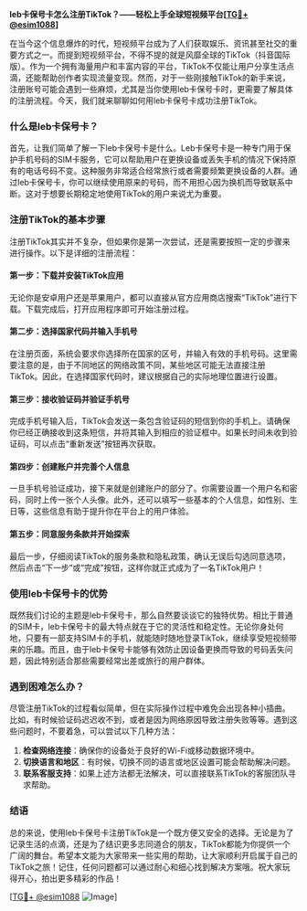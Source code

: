 **leb卡保号卡怎么注册TikTok？——轻松上手全球短视频平台[[TG💪+ @esim1088](https://t.me/s/esim1088)]**

在当今这个信息爆炸的时代，短视频平台成为了人们获取娱乐、资讯甚至社交的重要方式之一。而提到短视频平台，不得不提的就是风靡全球的TikTok（抖音国际版）。作为一个拥有海量用户和丰富内容的平台，TikTok不仅能让用户分享生活点滴，还能帮助创作者实现流量变现。然而，对于一些刚接触TikTok的新手来说，注册账号可能会遇到一些麻烦，尤其是当你使用leb卡保号卡时，更需要了解具体的注册流程。今天，我们就来聊聊如何用leb卡保号卡成功注册TikTok。

### 什么是leb卡保号卡？

首先，让我们简单了解一下leb卡保号卡是什么。Leb卡保号卡是一种专门用于保护手机号码的SIM卡服务，它可以帮助用户在更换设备或丢失手机的情况下保持原有的电话号码不变。这种服务非常适合经常旅行或者需要频繁更换设备的人群。通过leb卡保号卡，你可以继续使用原来的号码，而不用担心因为换机而导致联系中断。这对于想要长期稳定地使用TikTok的用户来说尤为重要。

### 注册TikTok的基本步骤

注册TikTok其实并不复杂，但如果你是第一次尝试，还是需要按照一定的步骤来进行操作。以下是详细的注册流程：

#### 第一步：下载并安装TikTok应用

无论你是安卓用户还是苹果用户，都可以直接从官方应用商店搜索“TikTok”进行下载。下载完成后，打开应用程序即可开始注册过程。

#### 第二步：选择国家代码并输入手机号

在注册页面，系统会要求你选择所在国家的区号，并输入有效的手机号码。这里需要注意的是，由于不同地区的网络政策不同，某些地区可能无法直接注册TikTok。因此，在选择国家代码时，建议根据自己的实际地理位置进行设置。

#### 第三步：接收验证码并验证手机号

完成手机号输入后，TikTok会发送一条包含验证码的短信到你的手机上。请确保你已经正确接收到这条短信，并将其输入到相应的验证框中。如果长时间未收到验证码，可以点击“重新发送”按钮再次获取。

#### 第四步：创建账户并完善个人信息

一旦手机号验证成功，接下来就是创建账户的部分了。你需要设置一个用户名和密码，同时上传一张个人头像。此外，还可以填写一些基本的个人信息，如性别、生日等，这些信息有助于提升你在平台上的用户体验。

#### 第五步：同意服务条款并开始探索

最后一步，仔细阅读TikTok的服务条款和隐私政策，确认无误后勾选同意选项，然后点击“下一步”或“完成”按钮，这样你就正式成为了一名TikTok用户！

### 使用leb卡保号卡的优势

既然我们讨论的主题是leb卡保号卡，那么自然要谈谈它的独特优势。相比于普通的SIM卡，leb卡保号卡的最大特点就在于它的灵活性和稳定性。无论你身处何地，只要有一部支持SIM卡的手机，就能随时随地登录TikTok，继续享受短视频带来的乐趣。而且，由于leb卡保号卡能够有效防止因设备更换而导致的号码丢失问题，因此特别适合那些需要经常出差或旅行的用户群体。

### 遇到困难怎么办？

尽管注册TikTok的过程看似简单，但在实际操作过程中难免会出现各种小插曲。比如，有时候验证码迟迟收不到，或者是因为网络原因导致注册失败等等。遇到这些问题时，不要着急，可以尝试以下几种方法：

1. **检查网络连接**：确保你的设备处于良好的Wi-Fi或移动数据环境中。
2. **切换语言和地区**：有时候，切换不同的语言或地区设置可能会帮助解决问题。
3. **联系客服支持**：如果上述方法都无法解决，可以直接联系TikTok的客服团队寻求帮助。

### 结语

总的来说，使用leb卡保号卡注册TikTok是一个既方便又安全的选择。无论是为了记录生活的点滴，还是为了结识更多志同道合的朋友，TikTok都能为你提供一个广阔的舞台。希望本文能为大家带来一些实用的帮助，让大家顺利开启属于自己的TikTok之旅！记住，任何问题都可以通过耐心和细心找到解决方案哦。祝大家玩得开心，拍出更多精彩的作品！

[[TG💪+ @esim1088](https://t.me/s/esim1088) ![Image](https://i.postimg.cc/4NQfJmqS/Snipaste-2025-05-13-00-14-12.png)]